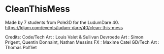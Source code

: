 # CleanThisMess

Made by 7 students from Pole3D for the LudumDare 40.  
https://ldjam.com/events/ludum-dare/40/clean-this-mess

Credits:
Code/Tech Art : Louis Valet & Sullivan Devroede
Art : Simon Prigent, Quentin Donnaint, Nathan Messins
FX : Maxime Catel
GD/Tech Art : Thomas Polfliet
